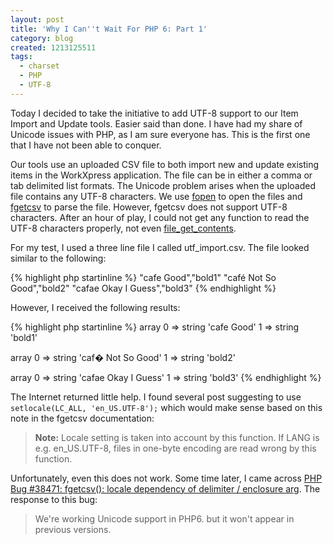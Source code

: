 ```yaml
---
layout: post
title: 'Why I Can''t Wait For PHP 6: Part 1'
category: blog
created: 1213125511
tags:
  - charset
  - PHP
  - UTF-8
---
```

Today I decided to take the initiative to add UTF-8 support to our Item Import
and Update tools. Easier said than done. I have had my share of Unicode issues
with PHP, as I am sure everyone has. This is the first one that I have not been
able to conquer.

<!--more-->

Our tools use an uploaded CSV file to both import new and update existing items
in the WorkXpress application. The file can be in either a comma or tab
delimited list formats. The Unicode problem arises when the uploaded file
contains any UTF-8 characters. We use
[fopen](http://us2.php.net/manual/en/function.fopen.php) to open the files and
[fgetcsv](http://us2.php.net/manual/en/function.fgetcsv.php) to parse the file.
However, fgetcsv does not support UTF-8 characters. After an hour of play, I
could not get any function to read the UTF-8 characters properly, not even
[file_get_contents](http://us2.php.net/manual/en/function.file-get-contents.php). 

For my test, I used a three line file I called utf_import.csv. The file looked
similar to the following:

{% highlight php startinline %}
"cafe Good","bold1"
"café Not So Good","bold2"
"cafae Okay I Guess","bold3"
{% endhighlight %}

However, I received the following results:

{% highlight php startinline %}
array
  0 => string 'cafe Good'
  1 => string 'bold1'

array
  0 => string 'caf� Not So Good'
  1 => string 'bold2'

array
  0 => string 'cafae Okay I Guess'
  1 => string 'bold3'
{% endhighlight %}

The Internet returned little help. I found several post suggesting to use
`setlocale(LC_ALL, 'en_US.UTF-8');` which would make sense based on this note in
the fgetcsv documentation:

> **Note:** Locale setting is taken into account by this function. If LANG is
> e.g. en_US.UTF-8, files in one-byte encoding are read wrong by this function.

Unfortunately, even this does not work. Some time later, I came across
[PHP Bug #38471: fgetcsv(): locale dependency of delimiter / enclosure arg](http://bugs.php.net/bug.php?id=38471).
The response to this bug:

> We're working Unicode support in PHP6. but it won't appear in previous
> versions.

